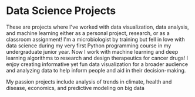 # Data Science Projects

These are projects where I've worked with data visualization, data analysis, and machine learning either as a personal project, research, or as a classroom
assignment! I'm a microbiologist by training but fell in love with data science during my very first Python programming course in my undergraduate junior year. Now I
work with machine learning and deep learning algorithms to research and design therapeutics for cancer drugs! I enjoy creating informative yet fun data visualization for a broader audience and analyzing data to help inform people and aid in their decision-making.

My passion projects include analysis of trends in climate, health and disease, economics, and predictive modeling on big data
